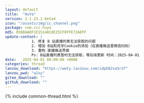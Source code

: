 ```yaml
---
layout: default
title:  "HuYa"
version: 2.1.23.1-beta4
icon: "/assets/img/ic_channel.png"
package: com.ccc.huya
md5: 056DAADF1E15148C8E25CF8FFE72AEFF
update-content: |
            1. 修复 B 站直播列表无法获取的问题
            2. 增加 B站和虎牙Cookie的添加（在直播推送里微信扫码）
            3. 重构 直播推送界面
            Ps: B站直播列表暂时无法获取，等后续更新 时间：2025-04-01
date:   2025-04-01 00:00:00 +0800
categories: thread
lanzou_download: "https://wwty.lanzouu.com/idpEB2sa5r2f"
lanzou_pwd: "a1xy"
gitee_download: ""
github_download: ""
---
```

{% include common-thread.html %}